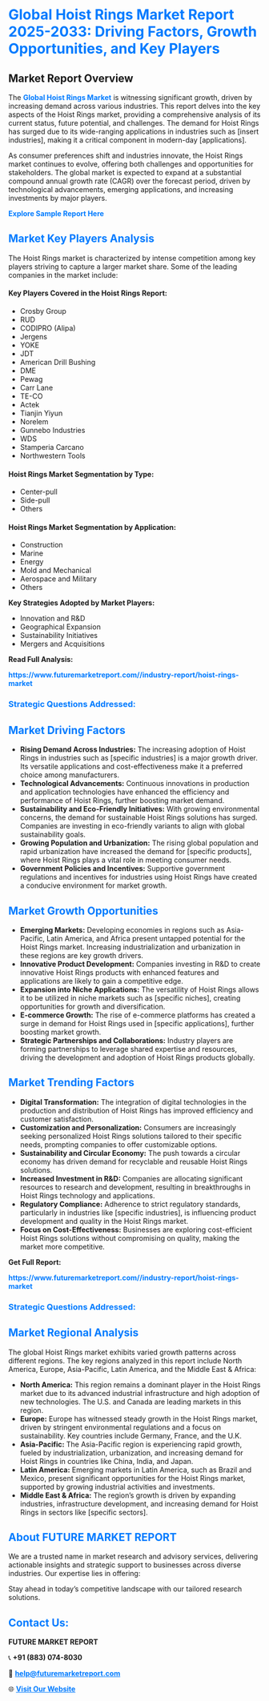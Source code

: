 <h1 style="color: #007BFF;">Global Hoist Rings Market Report 2025-2033: Driving Factors, Growth Opportunities, and Key Players</h1>

<section id="overview">
<h2>Market Report Overview</h2>
<p>The <a href="https://www.futuremarketreport.com//industry-report/hoist-rings-market" style="color: #007BFF; text-decoration: none;"><strong>Global Hoist Rings Market</strong></a> is witnessing significant growth, driven by increasing demand across various industries. This report delves into the key aspects of the Hoist Rings market, providing a comprehensive analysis of its current status, future potential, and challenges. The demand for Hoist Rings has surged due to its wide-ranging applications in industries such as [insert industries], making it a critical component in modern-day [applications].</p>
<p>As consumer preferences shift and industries innovate, the Hoist Rings market continues to evolve, offering both challenges and opportunities for stakeholders. The global market is expected to expand at a substantial compound annual growth rate (CAGR) over the forecast period, driven by technological advancements, emerging applications, and increasing investments by major players.</p>
</section>

<section id="overview">
<p><a href="https://www.futuremarketreport.com//request-sample/reportId=60732" style="color: #007BFF; text-decoration: none;"><strong>Explore Sample Report Here</strong></a></p>
</section>

<section id="key-players">
<h2 style="color: #007BFF;">Market Key Players Analysis</h2>
<p>The Hoist Rings market is characterized by intense competition among key players striving to capture a larger market share. Some of the leading companies in the market include:</p>
<h4>Key Players Covered in the Hoist Rings Report:</h4>
<ul><li>Crosby Group</li><li>RUD</li><li>CODIPRO (Alipa)</li><li>Jergens</li><li>YOKE</li><li>JDT</li><li>American Drill Bushing</li><li>DME</li><li>Pewag</li><li>Carr Lane</li><li>TE-CO</li><li>Actek</li><li>Tianjin Yiyun</li><li>Norelem</li><li>Gunnebo Industries</li><li>WDS</li><li>Stamperia Carcano</li><li>Northwestern Tools</li></ul>
<h4>Hoist Rings Market Segmentation by Type:</h4>
<ul><li>Center-pull</li><li>Side-pull</li><li>Others</li></ul>

<h4>Hoist Rings Market Segmentation by Application:</h4>
<ul><li>Construction</li><li>Marine</li><li>Energy</li><li>Mold and Mechanical</li><li>Aerospace and Military</li><li>Others</li></ul>
<p><strong>Key Strategies Adopted by Market Players:</strong></p>
<ul>
<li>Innovation and R&D</li>
<li>Geographical Expansion</li>
<li>Sustainability Initiatives</li>
<li>Mergers and Acquisitions</li>
</ul>
</section>

<section>
<p><strong>Read Full Analysis: </strong></p><a href="https://www.futuremarketreport.com//industry-report/hoist-rings-market" style="color: #007BFF; text-decoration: none;"><strong>https://www.futuremarketreport.com//industry-report/hoist-rings-market</strong></a>
<h3 style="color: #007BFF;">Strategic Questions Addressed:</h3>
</section>

<section id="driving-factors">
<h2 style="color: #007BFF;">Market Driving Factors</h2>
<ul>
<li><strong>Rising Demand Across Industries:</strong> The increasing adoption of Hoist Rings in industries such as [specific industries] is a major growth driver. Its versatile applications and cost-effectiveness make it a preferred choice among manufacturers.</li>
<li><strong>Technological Advancements:</strong> Continuous innovations in production and application technologies have enhanced the efficiency and performance of Hoist Rings, further boosting market demand.</li>
<li><strong>Sustainability and Eco-Friendly Initiatives:</strong> With growing environmental concerns, the demand for sustainable Hoist Rings solutions has surged. Companies are investing in eco-friendly variants to align with global sustainability goals.</li>
<li><strong>Growing Population and Urbanization:</strong> The rising global population and rapid urbanization have increased the demand for [specific products], where Hoist Rings plays a vital role in meeting consumer needs.</li>
<li><strong>Government Policies and Incentives:</strong> Supportive government regulations and incentives for industries using Hoist Rings have created a conducive environment for market growth.</li>
</ul>
</section>

<section id="growth-opportunities">
<h2 style="color: #007BFF;">Market Growth Opportunities</h2>
<ul>
<li><strong>Emerging Markets:</strong> Developing economies in regions such as Asia-Pacific, Latin America, and Africa present untapped potential for the Hoist Rings market. Increasing industrialization and urbanization in these regions are key growth drivers.</li>
<li><strong>Innovative Product Development:</strong> Companies investing in R&D to create innovative Hoist Rings products with enhanced features and applications are likely to gain a competitive edge.</li>
<li><strong>Expansion into Niche Applications:</strong> The versatility of Hoist Rings allows it to be utilized in niche markets such as [specific niches], creating opportunities for growth and diversification.</li>
<li><strong>E-commerce Growth:</strong> The rise of e-commerce platforms has created a surge in demand for Hoist Rings used in [specific applications], further boosting market growth.</li>
<li><strong>Strategic Partnerships and Collaborations:</strong> Industry players are forming partnerships to leverage shared expertise and resources, driving the development and adoption of Hoist Rings products globally.</li>
</ul>
</section>

<section id="trending-factors">
<h2 style="color: #007BFF;">Market Trending Factors</h2>
<ul>
<li><strong>Digital Transformation:</strong> The integration of digital technologies in the production and distribution of Hoist Rings has improved efficiency and customer satisfaction.</li>
<li><strong>Customization and Personalization:</strong> Consumers are increasingly seeking personalized Hoist Rings solutions tailored to their specific needs, prompting companies to offer customizable options.</li>
<li><strong>Sustainability and Circular Economy:</strong> The push towards a circular economy has driven demand for recyclable and reusable Hoist Rings solutions.</li>
<li><strong>Increased Investment in R&D:</strong> Companies are allocating significant resources to research and development, resulting in breakthroughs in Hoist Rings technology and applications.</li>
<li><strong>Regulatory Compliance:</strong> Adherence to strict regulatory standards, particularly in industries like [specific industries], is influencing product development and quality in the Hoist Rings market.</li>
<li><strong>Focus on Cost-Effectiveness:</strong> Businesses are exploring cost-efficient Hoist Rings solutions without compromising on quality, making the market more competitive.</li>
</ul>
</section>

<section>
<p><strong>Get Full Report: </strong></p><a href="https://www.futuremarketreport.com//industry-report/hoist-rings-market" style="color: #007BFF; text-decoration: none;"><strong>https://www.futuremarketreport.com//industry-report/hoist-rings-market</strong></a>
<h3 style="color: #007BFF;">Strategic Questions Addressed:</h3>
</section>


<section id="regional-analysis">
<h2 style="color: #007BFF;">Market Regional Analysis</h2>
<p>The global Hoist Rings market exhibits varied growth patterns across different regions. The key regions analyzed in this report include North America, Europe, Asia-Pacific, Latin America, and the Middle East & Africa:</p>
<ul>
<li><strong>North America:</strong> This region remains a dominant player in the Hoist Rings market due to its advanced industrial infrastructure and high adoption of new technologies. The U.S. and Canada are leading markets in this region.</li>
<li><strong>Europe:</strong> Europe has witnessed steady growth in the Hoist Rings market, driven by stringent environmental regulations and a focus on sustainability. Key countries include Germany, France, and the U.K.</li>
<li><strong>Asia-Pacific:</strong> The Asia-Pacific region is experiencing rapid growth, fueled by industrialization, urbanization, and increasing demand for Hoist Rings in countries like China, India, and Japan.</li>
<li><strong>Latin America:</strong> Emerging markets in Latin America, such as Brazil and Mexico, present significant opportunities for the Hoist Rings market, supported by growing industrial activities and investments.</li>
<li><strong>Middle East & Africa:</strong> The region’s growth is driven by expanding industries, infrastructure development, and increasing demand for Hoist Rings in sectors like [specific sectors].</li>
</ul>
</section>

<footer>
<h2 style="color: #007BFF;">About FUTURE MARKET REPORT</h2>
<p>We are a trusted name in market research and advisory services, delivering actionable insights and strategic support to businesses across diverse industries. Our expertise lies in offering:</p>

<p>Stay ahead in today’s competitive landscape with our tailored research solutions.</p>

<h2 style="color: #007BFF;">Contact Us:</h2>
<p><strong>FUTURE MARKET REPORT</strong></p>
<p>📞 <strong>+91 (883) 074-8030</strong></p>
<p>📧 <strong><a href="mailto:help@futuremarketreport.com" style="color: #007BFF;">help@futuremarketreport.com</a></strong></p>
<p>🌐 <strong><a href="https://www.futuremarketreport.com/" style="color: #007BFF;">Visit Our Website</a></strong></p>
</footer>